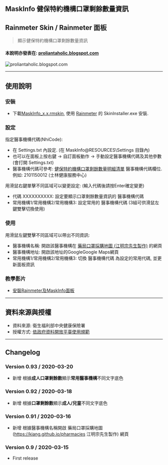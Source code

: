 ## MaskInfo 健保特約機構口罩剩餘數量資訊
## Rainmeter Skin / Rainmeter 面板
> 顯示健保特約機構口罩剩餘數量資訊

#### 本說明亦發表在: [proliantaholic.blogspot.com](https://proliantaholic.blogspot.com/2020/03/MaskInfo.html)

![proliantaholic.blogspot.com](https://tinyurl.com/unro6vh)

----
## 使用說明

### 安裝
* 下載[MaskInfo_x.x.rmskin](https://github.com/Proliantaholic/MaskInfo/raw/master/MaskInfo_0.93.rmskin), 使用 [Rainmeter](https://www.rainmeter.net) 的 SkinInstaller.exe 安裝.

### 設定
指定醫事機構代碼(NhiCode):
* 在 Settings.txt 內設定. (在 MaskInfo\@RESOURCES\Settings 目錄內)
* 也可以在面板上按右鍵 -> 自訂面板動作 -> 手動設定醫事機構代碼及其他參數 (會打開 Settings.txt)
* 醫事機構代碼可參考: [健保特約機構口罩剩餘數量明細清單](http://data.nhi.gov.tw/Datasets/Download.ashx?rid=A21030000I-D50001-001&l=https://data.nhi.gov.tw/resource/mask/maskdata.csv) 醫事機構代碼欄位. 例如: 2101150012 (士林健康服務中心)

用滑鼠右鍵單擊不同區域可以變更設定: (輸入代碼後請按Enter確定變更)
* 代碼 XXXXXXXXXX: 設定要顯示口罩剩餘數量資訊的 醫事機構代碼
* 常用機構1/常用機構2/常用機構3: 設定常用的 醫事機構代碼 (3組可供滑鼠左鍵雙擊切換使用)

### 使用
用滑鼠左鍵雙擊不同區域可以帶出不同資訊:
* 醫事機構名稱: 開啟該醫事機構在 [藥局口罩採購地圖 (江明宗先生製作)](https://kiang.github.io/pharmacies) 的網頁
* 醫事機構地址: 開啟該地址的GoogleGoogle Maps網頁
* 常用機構1/常用機構2/常用機構3: 切換 醫事機構代碼 為設定的常用代碼, 並更新面板資訊

### 教學影片
* [安裝Rainmeter及MaskInfo面板](https://i.imgur.com/m6dAxZ6.gifv)


----
## 資料來源與授權
* 資料來源: 衛生福利部中央健康保險署
* 授權方式: [依政府資料開放平臺使用規範](https://data.gov.tw/license/legacy)

----
## Changelog
### Version 0.93 / 2020-03-20
* 新增 根據**成人口罩剩餘數**顯示**常用醫事機構**不同文字底色

### Version 0.92 / 2020-03-18
* 新增 根據**口罩剩餘數**顯示**成人/兒童**不同文字底色

### Version 0.91 / 2020-03-16
* 新增 根據醫事機構名稱開啟 藥局口罩採購地圖 (https://kiang.github.io/pharmacies 江明宗先生製作) 網頁

### Version 0.9 / 2020-03-15
* First release